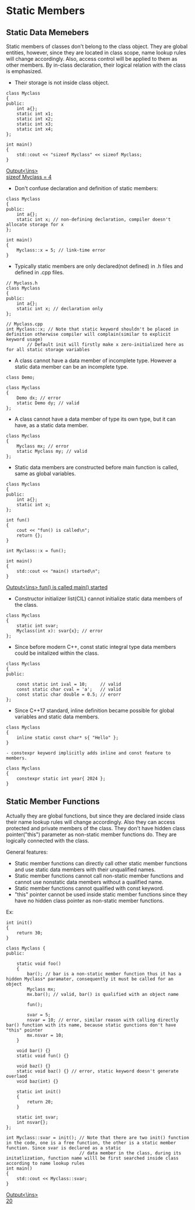 # Static Members

## Static Data Memebers

Static members of classes don't belong to the class object. They are global entities, however, since they are located in class scope, name lookup rules
will change accordingly. Also, access control will be applied to them as other members. By in-class declaration, their logical relation with the class is emphasized.

- Their storage is not inside class object.
```
class Myclass
{
public:
	int a{};
	static int x1;
	static int x2;
	static int x3;
	static int x4;
};

int main()
{
	std::cout << "sizeof Myclass" << sizeof Myclass;
}
```
<ins>Output<\ins>  
sizeof Myclass = 4

- Don't confuse declaration and definition of static members:
```
class Myclass
{
public:
	int a{};
	static int x; // non-defining declaration, compiler doesn't allocate storage for x
};

int main()
{
	Myclass::x = 5; // link-time error
}
```

- Typically static members are only declared(not defined) in .h files and defined in .cpp files. 
```
// Myclass.h
class Myclass
{
public:
	int a{};
	static int x; // declaration only
};

// Myclass.cpp
int Myclass::x; // Note that static keyword shouldn't be placed in definition otherwise compiler will complain(similar to explicit keyword usage)
		// Default init will firstly make x zero-initialized here as for all static storage variables
```

- A class cannot have a data member of incomplete type. However a static data member can be an incomplete type.
```
class Demo;

class Myclass
{
	Demo dx; // error
	static Demo dy; // valid
};
```

- A class cannot have a data member of type its own type, but it can have, as a static data member.
```
class Myclass
{
	Myclass mx; // error
	static Myclass my; // valid
};
```
- Static data members are constructed before main function is called, same as global variables.
```
class Myclass
{
public:
	int a{};
	static int x;
};

int fun()
{
	cout << "fun() is called\n";
	return {};
}

int Myclass::x = fun();

int main()
{
	std::cout << "main() started\n";
}
```
<ins>Output<\ins>
fun() is called
main() started

- Constructor initializer list(CIL) cannot initialize static data members of the class.
```
class Myclass
{
	static int svar;
	Myclass(int x): svar{x}; // error
};
```

- Since before modern C++, const static integral type data members could be initalized within the class.
```
class Myclass
{
public:

	const static int ival = 10; 	// valid
	const static char cval = 'a'; 	// valid
	const static char double = 0.5; // erorr
};
```

- Since C++17 standard, inline definition became possible for global variables and static data members.
```
class Myclass
{
	inline static const char* s{ "Hello" };
}

- constexpr keyword implicitly adds inline and const feature to members.

class Myclass
{
	constexpr static int year{ 2024 };
}
```

## Static Member Functions

Actually they are global functions, but since they are declared inside class their name lookup rules will change accordingly. Also they can access protected and private members of
the class. They don't have hidden class pointer("this") parameter as non-static member functions do. They are logically connected with the class. 

General features:

- Static member functions can directly call other static member functions and use static data members with their unqualified names.
- Static member functions cannot call non-static member functions and cannot use nonstatic data members without a qualified name.
- Static member functions cannot qualified with const keyword.
- "this" pointer cannot be used inside static member functions since they have no hidden class pointer as non-static member functions.

Ex:
```
int init()
{
	return 30;
}

class Myclass {
public:

	static void foo()
	{
		bar(); // bar is a non-static member function thus it has a hidden Myclass* paramater, consequently it must be called for an object
		Myclass mx;
		mx.bar(); // valid, bar() is qualified with an object name

		fun();

		svar = 5;
		nsvar = 10; // error, similar reason with calling directly bar() function with its name, because static gunctions don't have "this" pointer
		mx.nsvar = 10;
	}

	void bar() {}
	static void fun() {}

	void baz() {}
	static void baz() {} // error, static keyword doesn't generate overlaod
	void baz(int) {}

	static int init()
	{
		return 20;
	}

	static int svar;
	int nsvar{};
};

int Myclass::svar = init(); // Note that there are two init() function in the code, one is a free function, the other is a static member function. Since svar is declared as a static
							// data member in the class, during its initatlization, function name willl be first searched inside class according to name lookup rules
int main()
{
	std::cout << Myclass::svar;
}
```
<ins>Output<\ins>  
20
